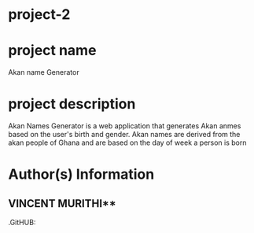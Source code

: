 # project-2 
# project name
Akan name Generator

# project description
Akan Names Generator is a web application that generates Akan anmes based on the user's birth and gender. Akan names are derived from the akan people of Ghana and are based on the day of week a person is born

# Author(s) Information

## VINCENT MURITHI**
.GitHUB:
